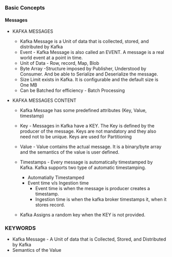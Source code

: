### Basic Concepts

#### Messages

- KAFKA MESSAGES

  - Kafka Message is a Unit of data that is collected, stored, and distributed by Kafka
  - Event - Kafka Message is also called an EVENT. A message is a real world event at a point in time.
  - Unit of Data - Row, record, Map, Blob
  - Byte Array -Structure imposed by Publisher, Understood by Consumer. And be able to Serialize and Deserialize the message.
  - Size Limit exists in Kafka. It is configurable and the default size is One MB
  - Can be Batched for efficiency - Batch Processing

- KAFKA MESSAGES CONTENT

  - Kafka Message has some predefined attributes (Key, Value, timestamp)
  - Key - Messages in Kafka have a KEY. The Key is defined by the producer of the message. Keys are not mandatory and they also need not to be unique. Keys are used for Partitioning
  - Value - Value contains the actual message. It is a binary/byte array and the semantics of the value is user defined.
  - Timestamps - Every message is automatically timestamped by Kafka. Kafka supports two type of automatic timestamping.

    - Automatially Timestamped
    - Event time v/s Ingestion time
      - Event time is when the message is producer creates a timestamp.
      - Ingestion time is when the kafka broker timestamps it, when it stores record.

  - Kafka Assigns a random key when the KEY is not provided.

### KEYWORDS

- Kafka Message - A Unit of data that is Collected, Stored, and Distributed by Kafka
- Semantics of the Value
